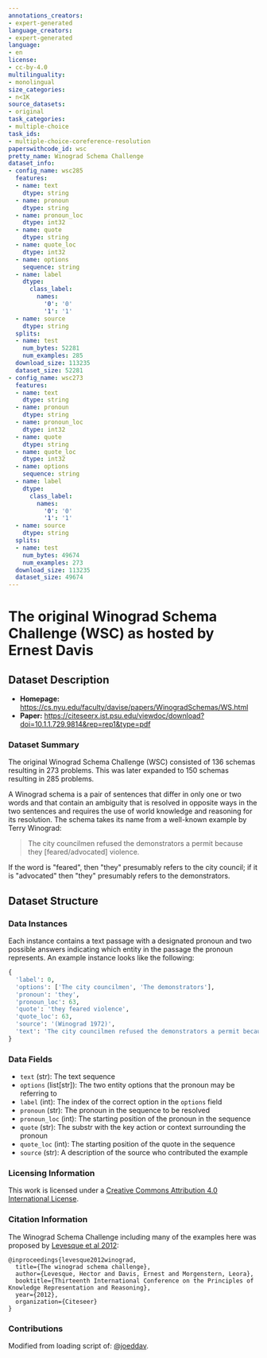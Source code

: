 ```yaml
---
annotations_creators:
- expert-generated
language_creators:
- expert-generated
language:
- en
license:
- cc-by-4.0
multilinguality:
- monolingual
size_categories:
- n<1K
source_datasets:
- original
task_categories:
- multiple-choice
task_ids:
- multiple-choice-coreference-resolution
paperswithcode_id: wsc
pretty_name: Winograd Schema Challenge
dataset_info:
- config_name: wsc285
  features:
  - name: text
    dtype: string
  - name: pronoun
    dtype: string
  - name: pronoun_loc
    dtype: int32
  - name: quote
    dtype: string
  - name: quote_loc
    dtype: int32
  - name: options
    sequence: string
  - name: label
    dtype:
      class_label:
        names:
          '0': '0'
          '1': '1'
  - name: source
    dtype: string
  splits:
  - name: test
    num_bytes: 52281
    num_examples: 285
  download_size: 113235
  dataset_size: 52281
- config_name: wsc273
  features:
  - name: text
    dtype: string
  - name: pronoun
    dtype: string
  - name: pronoun_loc
    dtype: int32
  - name: quote
    dtype: string
  - name: quote_loc
    dtype: int32
  - name: options
    sequence: string
  - name: label
    dtype:
      class_label:
        names:
          '0': '0'
          '1': '1'
  - name: source
    dtype: string
  splits:
  - name: test
    num_bytes: 49674
    num_examples: 273
  download_size: 113235
  dataset_size: 49674
---
```


# The original Winograd Schema Challenge (WSC) as hosted by Ernest Davis

## Dataset Description

- **Homepage:** https://cs.nyu.edu/faculty/davise/papers/WinogradSchemas/WS.html
- **Paper:** https://citeseerx.ist.psu.edu/viewdoc/download?doi=10.1.1.729.9814&rep=rep1&type=pdf

### Dataset Summary

The original Winograd Schema Challenge (WSC) consisted of 136 schemas resulting in 273  problems. This was later expanded to 150 schemas resulting in 285 problems.

A Winograd schema is a pair of sentences that differ in only one or two words and that contain an ambiguity that is
resolved in opposite ways in the two sentences and requires the use of world knowledge and reasoning for its
resolution. The schema takes its name from a well-known example by Terry Winograd:

> The city councilmen refused the demonstrators a permit because they [feared/advocated] violence.

If the word is "feared", then "they" presumably refers to the city council; if it is "advocated" then "they"
presumably refers to the demonstrators.

## Dataset Structure

### Data Instances

Each instance contains a text passage with a designated pronoun and two possible answers indicating which entity in
the passage the pronoun represents. An example instance looks like the following:

```python
{
  'label': 0,
  'options': ['The city councilmen', 'The demonstrators'],
  'pronoun': 'they',
  'pronoun_loc': 63,
  'quote': 'they feared violence',
  'quote_loc': 63,
  'source': '(Winograd 1972)',
  'text': 'The city councilmen refused the demonstrators a permit because they feared violence.'
}
 ```

### Data Fields

- `text` (str): The text sequence
- `options` (list[str]): The two entity options that the pronoun may be referring to
- `label` (int): The index of the correct option in the `options` field
- `pronoun` (str): The pronoun in the sequence to be resolved
- `pronoun_loc` (int): The starting position of the pronoun in the sequence
- `quote` (str): The substr with the key action or context surrounding the pronoun
- `quote_loc` (int): The starting position of the quote in the sequence
- `source` (str): A description of the source who contributed the example

### Licensing Information

This work is licensed under a [Creative Commons Attribution 4.0 International
License](https://creativecommons.org/licenses/by/4.0/).

### Citation Information

The Winograd Schema Challenge including many of the examples here was proposed by
[Levesque et al 2012](https://citeseerx.ist.psu.edu/viewdoc/download?doi=10.1.1.729.9814&rep=rep1&type=pdf):

```
@inproceedings{levesque2012winograd,
  title={The winograd schema challenge},
  author={Levesque, Hector and Davis, Ernest and Morgenstern, Leora},
  booktitle={Thirteenth International Conference on the Principles of Knowledge Representation and Reasoning},
  year={2012},
  organization={Citeseer}
}
```
### Contributions

Modified from loading script of: [@joeddav](https://github.com/joeddav).